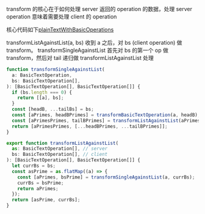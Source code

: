 transform 的核心在于如何处理 server 返回的 operation 的数据，处理 server operation 意味着需要处理 client 的 operation 

核心代码如下[plainTextWithBasicOperations](../src/applicationSpecific/plainTextWithBasicOperations.tsx)

transformListAgainstList(a, bs) 收到 a 之后，对 bs (client operation) 做 transform。
transformSingleAgainstList 首先对 bs 的第一个 op 做 transform，然后对 tail 递归做 transformListAgainstList 处理

```js
function transformSingleAgainstList(
  a: BasicTextOperation,
  bs: BasicTextOperation[],
): [BasicTextOperation[], BasicTextOperation[]] {
  if (bs.length === 0) {
    return [[a], bs];
  }
  const [headB, ...tailBs] = bs;
  const [aPrimes, headBPrimes] = transformBasicTextOperation(a, headB);
  const [aPrimesPrimes, tailBPrimes] = transformListAgainstList(aPrimes, tailBs);
  return [aPrimesPrimes, [...headBPrimes, ...tailBPrimes]];
}

export function transformListAgainstList(
  as: BasicTextOperation[], // server
  bs: BasicTextOperation[], // client
): [BasicTextOperation[], BasicTextOperation[]] {
  let currBs = bs;
  const asPrime = as.flatMap((a) => {
    const [aPrimes, bsPrime] = transformSingleAgainstList(a, currBs);
    currBs = bsPrime;
    return aPrimes;
  });
  return [asPrime, currBs];
}
```